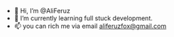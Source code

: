 - 👋 Hi, I’m @AliFeruz
- 🌱 I’m currently learning full stuck development.
- 📫 you can rich me via email aliferuzfox@gmail.com

<!---
AliFeruz/AliFeruz is a ✨ special ✨ repository because its `README.md` (this file) appears on your GitHub profile.
You can click the Preview link to take a look at your changes.
--->
